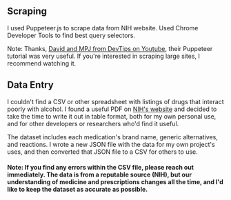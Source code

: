 ## Scraping

I used Puppeteer.js to scrape data from NIH website. Used Chrome Developer Tools to find best query selectors.

Note: Thanks, [David and MPJ from DevTips on Youtube](https://www.youtube.com/watch?v=pixfH6yyqZk), their Puppeteer tutorial was very useful. If you're interested in scraping large sites, I recommend watching it.


## Data Entry

I couldn't find a CSV or other spreadsheet with listings of drugs that interact poorly with alcohol. I found a useful PDF on [NIH's website](https://pubs.niaaa.nih.gov/publications/Medicine/Harmful_Interactions.pdf) and decided to take the time to write it out in table format, both for my own personal use, and for other developers or researchers who'd find it useful.

The dataset includes each medication's brand name, generic alternatives, and reactions. I wrote a new JSON file with the data for my own project's uses, and then converted that JSON file to a CSV for others to use.

#### Note: If you find any errors within the CSV file, please reach out immediately. The data is from a reputable source (NIH), but our understanding of medicine and prescriptions changes all the time, and I'd like to keep the dataset as accurate as possible.
